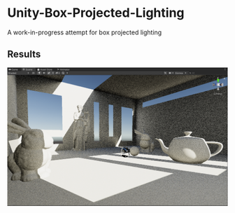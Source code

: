 # Unity-Box-Projected-Lighting
A work-in-progress attempt for box projected lighting

## Results

![1-sample.png](GithubContent/1-sample.png)